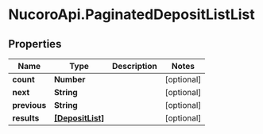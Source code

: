# NucoroApi.PaginatedDepositListList

## Properties

Name | Type | Description | Notes
------------ | ------------- | ------------- | -------------
**count** | **Number** |  | [optional] 
**next** | **String** |  | [optional] 
**previous** | **String** |  | [optional] 
**results** | [**[DepositList]**](DepositList.md) |  | [optional] 


